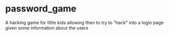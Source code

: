 # password_game
A hacking game for little kids allowing then to try to "hack" into a login page given some information about the users
